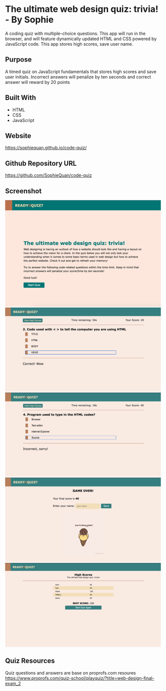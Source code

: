 # The ultimate web design quiz: trivia! - By Sophie
A coding quiz with multiple-choice questions. This app will run in the browser, and will feature dynamically updated HTML and CSS powered by JavaScript code. This app stores high scores, save user name.

## Purpose
A timed quiz on JavaScript fundamentals that stores high scores and save user initials. Incorrect answers will penalize by ten seconds and correct answer will reward by 20 points

## Built With
* HTML
* CSS
* JavaScript

## Website
https://sophiequan.github.io/code-quiz/

## Github Repository URL
https://github.com/SophieQuan/code-quiz

## Screenshot
![screen shot of landing page](assets/images/screenshot-01.png?raw=true "Code Quiz ladning page")
![screen shot of quiz screen](assets/images/screenshot-02.png?raw=true "Code Quiz screen")
![screen shot of quiz screen](assets/images/screenshot-03.png?raw=true "Code Quiz screen")
![screen shot of end quiz](assets/images/screenshot-04.png?raw=true "Code Quiz end quiz")
![screen shot of view high score](assets/images/screenshot-05.png?raw=true "Code Quiz high score screen")

## Quiz Resources
Quiz questions and answers are base on proprofs.com resoures
https://www.proprofs.com/quiz-school/playquiz/?title=web-design-final-exam_2
